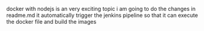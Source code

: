 docker with nodejs
is an very exciting topic i am going to do the changes in readme.md it automatically trigger the jenkins pipeline
so that it can execute the docker file and build the images
